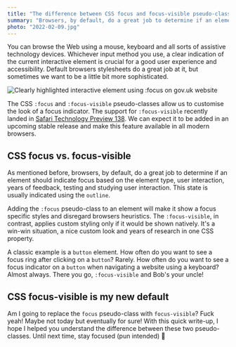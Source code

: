 ```yaml
---
title: "The difference between CSS focus and focus-visible pseudo-class"
summary: "Browsers, by default, do a great job to determine if an element should indicate focus. The CSS `:focus` and `:focus-visible` pseudo-classes allow us to customise the look of a focus indicator. Do you know the difference between them?"
photo: "2022-02-09.jpg"
---
```


You can browse the Web using a mouse, keyboard and all sorts of assistive technology devices. Whichever input method you use, a clear indication of the current interactive element is crucial for a good user experience and accessibility. Default browsers stylesheets do a great job at it, but sometimes we want to be a little bit more sophisticated.

![Clearly highlighted interactive element using :focus on gov.uk website](/photos/2022-02-09-1.gif)

The CSS `:focus` and `:focus-visible` pseudo-classes allow us to customise the look of a focus indicator. The support for `:focus-visible` recently landed in [Safari Technology Preview 138](https://webkit.org/blog/12176/release-notes-for-safari-technology-preview-138/). We can expect it to be added in an upcoming stable release and make this feature available in all modern browsers.

## CSS focus vs. focus-visible

As mentioned before, browsers, by default, do a great job to determine if an element should indicate focus based on the element type, user interaction, years of feedback, testing and studying user interaction. This state is usually indicated using the `outline`.

Adding the `:focus` pseudo-class to an element will make it show a focus specific styles and disregard browsers heuristics. The `:focus-visible`, in contrast, applies custom styling only if it would be shown natively. It's a win-win situation, a nice custom look and years of research in one CSS property.

A classic example is a `button` element. How often do you want to see a focus ring after clicking on a `button`? Rarely. How often do you want to see a focus indicator on a `button` when navigating a website using a keyboard? Almost always. There you go, `:focus-visible` and Bob's your uncle!

## CSS focus-visible is my new default

Am I going to replace the `focus` pseudo-class with `focus-visible`? Fuck yeah! Maybe not today but eventually for sure! With this quick write-up, I hope I helped you understand the difference between these two pseudo-classes. Until next time, stay focused (pun intended) 👊
